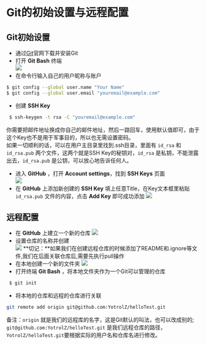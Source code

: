 # Git的初始设置与远程配置
## Git初始设置
* 通过[Git](https://git-scm.com/downloads)官网下载并安装Git  
* 打开 **Git Bash** 终端  
![](http://ww3.sinaimg.cn/large/82c8e86egw1faxnocrfyaj207y0bp74r.jpg)
* 在命令行输入自己的用户昵称与账户
```Bash
$ git config --global user.name "Your Name"
$ git config --global user.email "youremail@example.com"
```
* 创建 **SSH Key**
```Bash
 $ ssh-keygen -t rsa -C "youremail@example.com"
 ```
 你需要把邮件地址换成你自己的邮件地址，然后一路回车，使用默认值即可，由于这个Key也不是用于军事目的，所以也无需设置密码。  
 如果一切顺利的话，可以在用户主目录里找到.ssh目录，里面有 `id_rsa` 和 `id_rsa.pub` 两个文件，这两个就是SSH Key的秘钥对，`id_rsa` 是私钥，不能泄露出去，`id_rsa.pub` 是公钥，可以放心地告诉任何人。
 * 进入 **GitHub** ，打开 **Account settings**，找到 **SSH Keys** 页面  
![](http://ww1.sinaimg.cn/large/82c8e86egw1faxnvh8quej207l094t90.jpg)
 * 在 **GitHub** 上添加新创建的 **SSH Key**
 填上任意Title，在Key文本框里粘贴 `id_rsa.pub` 文件的内容，点击 **Add Key** 即可成功添加
![](http://ww2.sinaimg.cn/large/82c8e86egw1faxo0symnhj20pc0lugng.jpg)
## 远程配置
* 在 **GitHub** 上建立一个新的仓库
![](http://ww3.sinaimg.cn/large/82c8e86egw1faxnj4dlppj20m30e3jta.jpg)
* 设置仓库的名称并创建  
![](http://ww2.sinaimg.cn/large/82c8e86egw1faxnkzkw5rj20m30e3mz1.jpg)
**切记：**如果我们在创建远程仓库的时候添加了README和.ignore等文件,我们在后面关联仓库后,需要先执行pull操作
* 在本地创建一个新的文件夹
![](http://ww4.sinaimg.cn/large/82c8e86egw1faxnmv1ix7j20kg01rglm.jpg)
* 打开终端 **Git Bash** ，将本地文件夹作为一个Git可以管理的仓库
```Bash
 $ git init
```
* 将本地的仓库和远程的仓库进行关联
```Bash
git remote add origin git@github.com:YotrolZ/helloTest.git
```
备注：`origin` 就是我们的远程库的名字，这是Git默认的叫法，也可以改成别的;
`git@github.com:YotrolZ/helloTest.git` 是我们远程仓库的路径，`YotrolZ/helloTest.git`要根据实际的用户名和仓库名进行修改。

